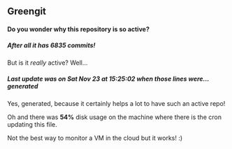 ## Greengit

#### Do you wonder why this repository is so active?

##### After all it has 6835 commits!

But is it *really* active? Well...

##### Last update was on Sat Nov 23 at 15:25:02 when those lines were... generated

Yes, generated, because it certainly helps a lot to have such an active repo!

Oh and there was **54%** disk usage on the machine
where there is the cron updating this file.

Not the best way to monitor a VM in the cloud but it works! :)
